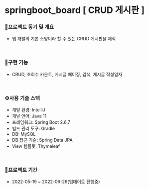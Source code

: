 # springboot_board [ CRUD 게시판 ]


### 📝프로젝트 동기 및 개요
- 웹 개발의 기본 소양이라 할 수 있는 CRUD 게시판을 제작
 <br/>

### 🎈구현 기능
- CRUD, 조회수 카운트, 게시글 페이징, 검색, 게시글 작성일자
<br/>

### ⚙사용 기술 스택
- 개발 환경: IntelliJ
- 개발 언어: Java 11
- 프레임워크: Spring Boot 2.6.7
- 빌드 관리 도구: Gradle
- DB: MySQL
- DB 접근 기술: Spring Data JPA
- View 템플릿: Thymeleaf
<br/>

### 📆프로젝트 기간
- 2022-05-19 ~ 2022-06-26(업데이트 진행중)
